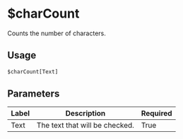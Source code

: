# $charCount
Counts the number of characters.

## Usage
```py
$charCount[Text]
```

## Parameters
| Label | Description | Required |
| ----- | ----------- | -------- |
| Text | The text that will be checked. | True |
